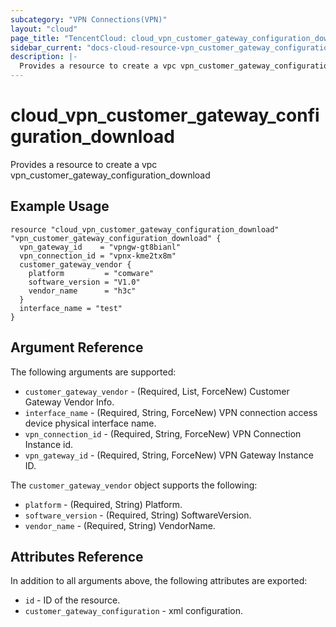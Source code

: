 ```yaml
---
subcategory: "VPN Connections(VPN)"
layout: "cloud"
page_title: "TencentCloud: cloud_vpn_customer_gateway_configuration_download"
sidebar_current: "docs-cloud-resource-vpn_customer_gateway_configuration_download"
description: |-
  Provides a resource to create a vpc vpn_customer_gateway_configuration_download
---
```


# cloud_vpn_customer_gateway_configuration_download

Provides a resource to create a vpc vpn_customer_gateway_configuration_download

## Example Usage

```hcl
resource "cloud_vpn_customer_gateway_configuration_download" "vpn_customer_gateway_configuration_download" {
  vpn_gateway_id    = "vpngw-gt8bianl"
  vpn_connection_id = "vpnx-kme2tx8m"
  customer_gateway_vendor {
    platform         = "comware"
    software_version = "V1.0"
    vendor_name      = "h3c"
  }
  interface_name = "test"
}
```

## Argument Reference

The following arguments are supported:

* `customer_gateway_vendor` - (Required, List, ForceNew) Customer Gateway Vendor Info.
* `interface_name` - (Required, String, ForceNew) VPN connection access device physical interface name.
* `vpn_connection_id` - (Required, String, ForceNew) VPN Connection Instance id.
* `vpn_gateway_id` - (Required, String, ForceNew) VPN Gateway Instance ID.

The `customer_gateway_vendor` object supports the following:

* `platform` - (Required, String) Platform.
* `software_version` - (Required, String) SoftwareVersion.
* `vendor_name` - (Required, String) VendorName.

## Attributes Reference

In addition to all arguments above, the following attributes are exported:

* `id` - ID of the resource.
* `customer_gateway_configuration` - xml configuration.


